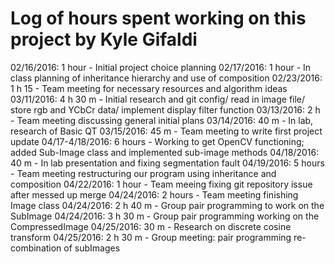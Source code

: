 # Log of hours spent working on this project by Kyle Gifaldi

02/16/2016: 1 hour - Initial project choice planning
02/17/2016: 1 hour - In class planning of inheritance hierarchy and use of composition
02/23/2016: 1 h 15 - Team meeting for necessary resources and algorithm ideas
03/11/2016: 4 h 30 m - Initial research and git config/ read in image file/ store rgb and YCbCr data/ implement display filter function
03/13/2016: 2 h - Team meeting discussing general initial plans
03/14/2016: 40 m - In lab, research of Basic QT 
03/15/2016: 45 m - Team meeting to write first project update
04/17-4/18/2016: 6 hours - Working to get OpenCV functioning; added Sub-Image class and implemented sub-image methods
04/18/2016: 40 m - In lab presentation and fixing segmentation fault
04/19/2016: 5 hours - Team meeting restructuring our program using inheritance and composition
04/22/2016: 1 hour - Team meeing fixing git repository issue after messed up merge 
04/24/2016: 2 hours - Team meeting finishing Image class
04/24/2016: 2 h 40 m - Group pair programming to work on the SubImage 
04/24/2016: 3 h 30 m - Group pair programming working on the CompressedImage 
04/25/2016: 30 m - Research on discrete cosine transform
04/25/2016: 2 h 30 m - Group meeting: pair programming re-combination of subImages
